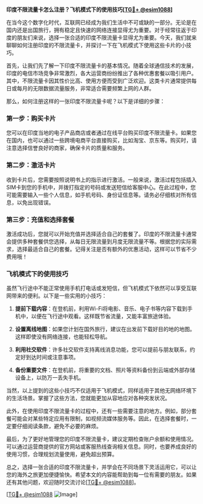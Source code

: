 **印度不限流量卡怎么注册？飞机模式下的使用技巧[[TG💪+ @esim1088](https://t.me/s/esim1088)]**

在当今这个数字化时代，互联网已经成为我们生活中不可或缺的一部分。无论是在国内还是出国旅行，拥有稳定且快速的网络连接显得尤为重要。对于经常往返于印度的朋友们来说，选择一张合适的印度不限流量卡显得尤为重要。今天，我们就来聊聊如何注册印度的不限流量卡，并探讨一下在飞机模式下使用这些卡片的小技巧。

首先，让我们先了解一下印度不限流量卡的基本情况。随着全球通信技术的发展，印度的电信市场竞争非常激烈，各大运营商纷纷推出了各种优惠套餐以吸引用户。其中，不限流量卡因其性价比高、使用方便而受到广泛欢迎。这类卡片通常提供每日或每月的无限数据流量服务，非常适合需要频繁上网的人群。

那么，如何注册这样的一张印度不限流量卡呢？以下是详细的步骤：

### 第一步：购买卡片
您可以在印度当地的电子产品商店或者通过在线平台购买印度不限流量卡。如果您在国内，也可以通过一些跨境电商平台直接购买，比如淘宝、京东等。购买时，请注意选择信誉良好的商家，确保卡片的质量和服务。

### 第二步：激活卡片
收到卡片后，您需要按照说明书上的指示进行激活。一般来说，激活过程包括插入SIM卡到您的手机中，并拨打指定的号码或发送短信给客服中心。在此过程中，您可能需要输入一些个人信息，如手机号码、身份证信息等。请务必仔细核对所有信息，以免出现错误。

### 第三步：充值和选择套餐
激活成功后，您就可以开始充值并选择适合自己的套餐了。印度的不限流量卡通常会提供多种套餐供您选择，从每日无限流量到月度无限流量不等。根据您的实际需求，选择最适合自己的套餐。记得关注是否有额外的优惠活动，这样可以节省不少费用哦！

### 飞机模式下的使用技巧

虽然飞行途中不能正常使用手机打电话或发短信，但飞机模式下依然可以享受互联网带来的便利。以下是一些实用的小技巧：

1. **提前下载内容**：在登机前，利用Wi-Fi将电影、音乐、电子书等内容下载到手机中，以便在飞行途中观看。这样既节省流量，又能丰富旅途体验。
   
2. **设置离线地图**：如果您计划在国外旅行，建议在出发前下载好目的地的地图。这样即使没有网络连接，也能轻松导航。

3. **利用社交软件**：许多社交软件支持离线消息功能，您可以提前与朋友联系，约定好到达时间或注意事项。

4. **备份重要文件**：在登机前，将重要的文档、照片等资料备份到云端或外部存储设备上，以防万一丢失手机。

当然，以上提到的这些小技巧不仅适用于飞机模式，同样适用于其他无网络环境下的生活场景。掌握了这些方法，您就能更加从容地应对各种突发状况。

此外，在使用印度不限流量卡的过程中，还有一些需要注意的地方。例如，部分套餐可能会对某些特定应用有限制，如视频流媒体服务等。因此，在选择套餐时，一定要仔细阅读条款，避免不必要的麻烦。

最后，为了更好地管理您的印度不限流量卡，建议定期检查账户余额和使用情况。可以通过运营商提供的官方网站或客服热线查询相关信息。同时，也要养成良好的使用习惯，合理规划流量使用，避免超出预算。

总之，选择一张合适的印度不限流量卡，并学会在不同场景下灵活运用它，可以让您的海外之旅更加便捷愉快。希望本文的内容能帮助到每一位有需要的朋友。如果还有其他问题，欢迎随时交流讨论[[TG💪+ @esim1088](https://t.me/s/esim1088)]。

[[TG💪+ @esim1088](https://t.me/s/esim1088) ![Image](https://i.postimg.cc/4NQfJmqS/Snipaste-2025-05-13-00-14-12.png)]